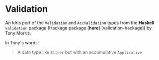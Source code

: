 # Validation

An Idris port of the `Validation` and `AccValidation` types from the **Haskell** `validation` package (Hackage package [**here**] [validation-hackage]) by Tony Morris.

In Tony's words:

>   A data type like `Either` but with an accumulative `Applicative`

[hackage-validation]: http://hackage.haskell.org/package/validation "Validaton on Hackage"


